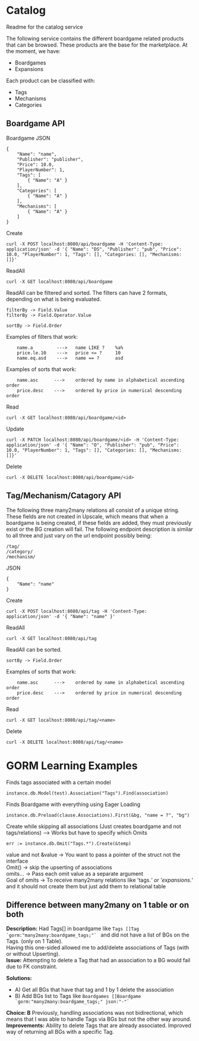 # Catalog
Readme for the catalog service


The following service contains the different boardgame related products that can be browsed. These products are the base for the marketplace.
At the moment, we have:
- Boardgames
- Expansions

Each product can be classified with:
- Tags
- Mechanisms
- Categories


## Boardgame API
Boardgame JSON
```
{
    "Name": "name",
	"Publisher": "publisher",
	"Price": 10.0,
	"PlayerNumber": 1,
	"Tags": [
		{ "Name": "A" }
	],
    "Categories": [
		{ "Name": "A" }
	],
    "Mechanisms": [
		{ "Name": "A" }
	]
}
```


Create
```
curl -X POST localhost:8080/api/boardgame -H 'Content-Type: application/json' -d '{ "Name": "DS", "Publisher": "pub", "Price": 10.0, "PlayerNumber": 1, "Tags": [], "Categories: [], "Mechanisms: []}'
```

ReadAll
```
curl -X GET localhost:8080/api/boardgame
```
ReadAll can be filtered and sorted. The filters can have 2 formats, depending on what is being evaluated.
```
filterBy -> Field.Value 
filterBy -> Field.Operator.Value 	

sortBy -> Field.Order
```

Examples of filters that work:
```
	name.a 		   --->   name LIKE ?    %a%
	price.le.10    --->   price <= ?     10
	name.eq.asd    --->   name == ?      asd
```

Examples of sorts that work:
```
	name.asc 	  --->    ordered by name in alphabetical ascending order
	price.desc    --->    ordered by price in numerical descending order
```


Read
```
curl -X GET localhost:8080/api/boardgame/<id>
```

Update
```
curl -X PATCH localhost:8080/api/boardgame/<id> -H 'Content-Type: application/json' -d '{ "Name": "O", "Publisher": "pub", "Price": 10.0, "PlayerNumber": 1, "Tags": [], "Categories: [], "Mechanisms: []}'
```

Delete
```
curl -X DELETE localhost:8080/api/boardgame/<id>
```



## Tag/Mechanism/Catagory API

The following three many2many relations all consist of a unique string. These fields are not created in Upscale, which means that when a boardgame is being created, if these fields are added, they must previously exist or the BG creation will fail. The following endpoint description is similar to all three and just vary on the url endpoint possibly being:
```
/tag/
/category/
/mechanism/
```


JSON
```
{
    "Name": "name"
}
```

Create
```
curl -X POST localhost:8080/api/tag -H 'Content-Type: application/json' -d '{ "Name": "name" }'
```

ReadAll
```
curl -X GET localhost:8080/api/tag
```

ReadAll can be sorted. 
```
sortBy -> Field.Order
```

Examples of sorts that work:
```
	name.asc 	  --->    ordered by name in alphabetical ascending order
	price.desc    --->    ordered by price in numerical descending order
```


Read
```
curl -X GET localhost:8080/api/tag/<name>
```

Delete
```
curl -X DELETE localhost:8080/api/tag/<name>
```



# GORM Learning Examples

Finds tags associated with a certain model
```
instance.db.Model(test).Association("Tags").Find(association)
```

Finds Boardgame with everything using Eager Loading
```
instance.db.Preload(clause.Associations).First(&bg, "name = ?", "bg")
```

Create while skipping all associations (Just creates boardgame and not tags/relations) --> Works but have to specify which Omits
```
err := instance.db.Omit("Tags.*").Create(&temp) 
```

value and not &value ->  You want to pass a pointer of the struct not the interface  
Omit() 				 -> skip the upserting of associations  
omits... 			 -> Pass each omit value as a separate argument  
Goal of omits 		 -> To receive many2many relations like 'tags.*' or 'expansions.*' and it should not create them but just add them to relational table  



## Difference between many2many on 1 table or on both
**Description:** Had Tags[] in boardgame like ```Tags []Tag `gorm:"many2many:boardgame_tags;"` ``` and did not have a list of BGs on the Tags. (only on 1 Table).  
Having this one-sided allowed me to add/delete associations of Tags (with or without Upserting).  
**Issue:** Attempting to delete a Tag that had an association to a BG would fail due to FK constraint.

**Solutions:**
- A) Get all BGs that have that tag and 1 by 1 delete the association
- B) Add BGs list to Tags like ``` Boardgames []Boardgame `gorm:"many2many:boardgame_tags;" json:"-"` ```

**Choice: B** Previously, handling associations was not bidirectional, which means that I was able to handle Tags via BGs but not the other way around.  
**Improvements:** Ability to delete Tags that are already associated. Improved way of returning all BGs with a specific Tag. 